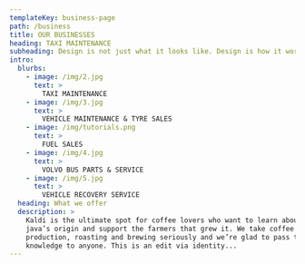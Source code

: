 ```yaml
---
templateKey: business-page
path: /business
title: OUR BUSINESSES
heading: TAXI MAINTENANCE
subheading: Design is not just what it looks like. Design is how it works.
intro:
  blurbs:
    - image: /img/2.jpg
      text: >
        TAXI MAINTENANCE
    - image: /img/3.jpg
      text: >
        VEHICLE MAINTENANCE & TYRE SALES
    - image: /img/tutorials.png
      text: >
        FUEL SALES
    - image: /img/4.jpg
      text: >
        VOLVO BUS PARTS & SERVICE
    - image: /img/5.jpg
      text: >
        VEHICLE RECOVERY SERVICE
  heading: What we offer
  description: >
    Kaldi is the ultimate spot for coffee lovers who want to learn about their
    java’s origin and support the farmers that grew it. We take coffee
    production, roasting and brewing seriously and we’re glad to pass that
    knowledge to anyone. This is an edit via identity...
---
```

